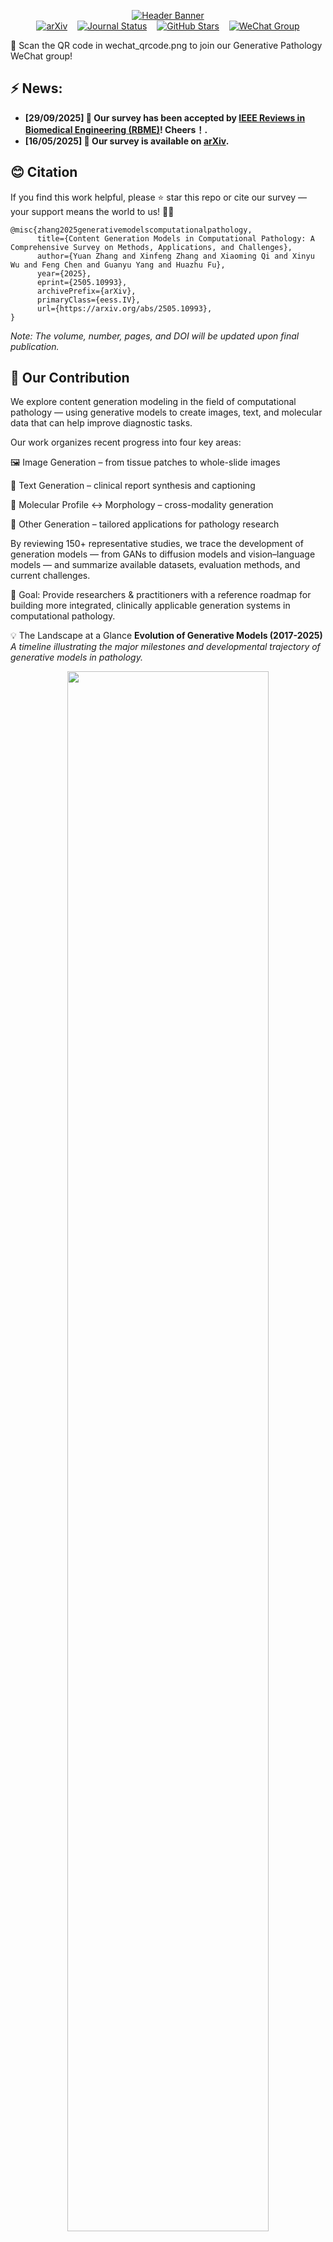 
<p align="center">
  <a href="https://arxiv.org/abs/2505.10993">
    <img src="https://capsule-render.vercel.app/api?type=rect&color=gradient&height=90&section=header&text=Content%20Generation%20Models%20in%20Computational%20Pathology&fontSize=30&fontAlignY=35&desc=A%20Comprehensive%20Survey%20on%20Methods,%20Applications,%20and%20Challenges&descAlignY=75&descAlign=50&animation=fadeIn&descSize=24" alt="Header Banner">
  </a>
  <br>
  <span align="center">
    <a href="https://arxiv.org/abs/2505.10993"><img src="https://img.shields.io/badge/arXiv-2505.10993-b31b1b.svg" alt="arXiv"></a>
    &nbsp;&nbsp;
    <a href="https://www.embs.org/rbme/"><img src="https://img.shields.io/badge/IEEE%20Reviews%20in%20Biomedical%20Engineering-Accepted-blue.svg" alt="Journal Status"></a>
    &nbsp;&nbsp;
    <a href="https://github.com/yuanzhang7/Awesome-Generative-Models-in-Pathology/"><img src="https://img.shields.io/github/stars/yuanzhang7/Awesome-Generative-Models-in-Pathology?style=social" alt="GitHub Stars"></a>
    &nbsp;&nbsp;
    <!-- 新增微信群徽章 -->
    <a href="./figures/wechat_qrcode.jpg">
      <img src="https://img.shields.io/badge/Generative%20Pathology%20WeChat%20Group-Join%20Us!-brightgreen" alt="WeChat Group">
    </a>
  </span>
</p>
📢 Scan the QR code in wechat_qrcode.png to join our Generative Pathology WeChat group!


## ⚡ News: 

- **[29/09/2025] 🎉 Our survey has been accepted by [IEEE Reviews in Biomedical Engineering (RBME)](https://arxiv.org/abs/2505.10993)! Cheers！.**
- **[16/05/2025] 📖 Our survey is available on [arXiv](https://arxiv.org/abs/2505.10993).**

## 😊 Citation
If you find this work helpful, please ⭐ star this repo or cite our survey — your support means the world to us! 🚀💖
```
@misc{zhang2025generativemodelscomputationalpathology,
      title={Content Generation Models in Computational Pathology: A Comprehensive Survey on Methods, Applications, and Challenges}, 
      author={Yuan Zhang and Xinfeng Zhang and Xiaoming Qi and Xinyu Wu and Feng Chen and Guanyu Yang and Huazhu Fu},
      year={2025},
      eprint={2505.10993},
      archivePrefix={arXiv},
      primaryClass={eess.IV},
      url={https://arxiv.org/abs/2505.10993}, 
}

```
*Note: The volume, number, pages, and DOI will be updated upon final publication.*

<!-- ## 📌 What is This Survey About?
🧬 Generative Models in Computational Pathology
Generative modeling is transforming the landscape of computational pathology, enabling data-efficient learning, synthetic data augmentation, and multimodal representation across a wide range of diagnostic tasks. This repository presents a comprehensive and structured survey of over 150 representative studies in the field, covering:

🖼️ Image Generation

📝 Text Generation

🔀 Multimodal Image–Text Generation

🧭 Other Applications (e.g., spatial simulation, molecular inference)

We trace the evolution of generative architectures, from early GANs to state-of-the-art diffusion models and foundation models, and provide commonly used datasets and evaluation metrics in generative pathology.In addition, we discuss open challenges and future directions. 

This project aims to serve as a foundational reference and open knowledge base for researchers, engineers, and clinicians working at the intersection of AI and pathology. -->

## 📌 Our Contribution

<!-- <table>
<tr>
<td width="65%" valign="top"> -->


We explore content generation modeling in the field of computational pathology — using generative models to create images, text, and molecular data that can help improve diagnostic tasks.

Our work organizes recent progress into four key areas:

🖼️ Image Generation – from tissue patches to whole-slide images

📝 Text Generation – clinical report synthesis and captioning

🧬 Molecular Profile ↔ Morphology – cross-modality generation

💎 Other Generation – tailored applications for pathology research

By reviewing 150+ representative studies, we trace the development of generation models — from GANs to diffusion models and vision–language models — and summarize available datasets, evaluation methods, and current challenges.

🎯 Goal: Provide researchers & practitioners with a reference roadmap for building more integrated, clinically applicable generation systems in computational pathology.

💡 The Landscape at a Glance
**Evolution of Generative Models (2017-2025)**
*A timeline illustrating the major milestones and developmental trajectory of generative models in pathology.*
<p align="center">
  <img src="./figures/timeline.png" width="80%">
</p>

<!-- **Content generation modeling** has emerged as a promising direction in **computational pathology**, offering capabilities such as data-efficient learning, synthetic data augmentation, and task-oriented generation across diverse diagnostic tasks. This review provides a comprehensive synthesis of recent progress in the field, organized into four key domains: **image generation, text generation, molecular profile-morphology generation, and other specialized generation applications**. By analyzing **over 150 representative studies**, we trace the evolution of content generation architectures—from early generative adversarial networks to recent advances in diffusion models and generative vision-language models. We further examine the datasets and evaluation protocols commonly used in this domain and highlight ongoing limitations, including challenges in generating high-fidelity whole slide images, clinical interpretability, and concerns related to the ethical and legal implications of synthetic data. The review concludes with a discussion of **open challenges and prospective research directions**, with an emphasis on developing integrated and clinically deployable generation systems. This work aims to provide a foundational reference for researchers and practitioners developing content generation models in computational pathology. -->

<!-- </td>
<td width="35%" valign="top">
  <p align="center">
    <img src="./figures/targets.png" width="60%">
  </p>
</td>
</tr>
</table> -->

<!-- ## 💡 The Landscape at a Glance
**Evolution of Generative Models (2017-2025)**
*A timeline illustrating the major milestones and developmental trajectory of generative models in pathology.*
<p align="center">
  <img src="./figures/timeline.png" width="80%">
</p> -->

## 📖 Structure & Taxonomy Overview

This repository provides a comprehensive and continuously updated list of over 150 papers discussed in our survey. The structure below follows the taxonomy proposed in our paper.

- [**📚 Generative Pathology Paper List**](#-generative-pathology-paper-list)
  - 🖼️ [Image Generation](#image-generation)
    - [Synthetic Image & Augmentation](#synthetic-image--augmentation)
    - [Mask-Guided Generation](#mask-guided-generation)
    - [Artifact Restoration](#artifact-restoration)
    - [High/Multi-Resolution Generation](#highmulti-resolution-generation)
    - [Text-to-Image Generation](#text-to-image-generation)
    - [Stain Synthesis (Normalization & Transfer)](#stain-synthesis-normalization--transfer)
  - [**📝 Text Generation**](#text-generation)
    - [Image Captioning](#image-captioning)
    - [Visual Question Answering (VQA)](#visual-question-answering-vqa)
    - [Report Generation](#report-generation)
    - [Report Abstraction](#report-abstraction)
  - [**🧬 Molecular Profiles-Morphology Generation**](#molecular-profiles-morphology-generation)
    - [Virtual Molecular Profiling](#virtual-molecular-profiling)
    - [Reverse Morphology Generation](#reverse-morphology-generation)
  - [**🧭 Other Generations**](#other-specialized-generations)
    - [Spatial Layout Generation](#spatial-layout-generation)
    - [Semantic Output Generation](#semantic-output-generation)
    - [Latent Representation Generation](#latent-representation-generation)
    - [Cell Simulation](#cell-simulation)

## 📚 Generative Pathology Paper List

### 🖼️ Image Generation 
*Models and methods focused on the synthesis and manipulation of histopathology images.*

#### Synthetic Image & Augmentation
- Selective synthetic augmentation with HistoGAN for improved histopathology image classification, <ins>MIA, 2020</ins> [[Paper](https://www.sciencedirect.com/science/article/pii/S1361841520301808)]
- PathologyGAN: Learning deep representations of cancer tissue, <ins>MIDL, 2020</ins> [[Paper](https://arxiv.org/abs/1907.02644)]
- Self-supervised representation learning using visual field expansion on digital pathology, <ins>ICCV, 2021</ins> [[Paper](https://openaccess.thecvf.com/content/ICCV2021W/CDPath/html/Boyd_Self-Supervised_Representation_Learning_Using_Visual_Field_Expansion_on_Digital_Pathology_ICCVW_2021_paper.html)] [[Code](https://github.com/jcboyd/cdpath21-gan)]
- InsMix: Towards Realistic Generative Data Augmentation for Nuclei Instance Segmentation, <ins>MICCAI, 2022</ins> [[Paper](https://link.springer.com/chapter/10.1007/978-3-031-16434-7_14)] [[Code](https://github.com/hust-linyi/insmix)]
- Multi-scale self-attention generative adversarial network for pathology image restoration, <ins>The Visual Computer, 2022</ins> [[Paper](https://link.springer.com/article/10.1007/s00371-022-02592-1)]
- Tackling stain variability using CycleGAN-based stain augmentation, <ins>Journal of Pathology Informatics, 2022</ins> [[Paper](https://www.sciencedirect.com/science/article/pii/S2153353922007349)]
- ProGleason-GAN: Conditional progressive growing GAN for prostatic cancer Gleason grade patch synthesis, <ins>CMPB, 2023</ins> [[Paper](https://www.sciencedirect.com/science/article/pii/S0169260723003607)] [[Code](https://github.com/cvblab/ProGleason-GAN/blob/main/train.py)]
- Diffusion-Based Data Augmentation for Nuclei Image Segmentation, <ins>MICCAI, 2023</ins> [[Paper](https://link.springer.com/chapter/10.1007/978-3-031-43993-3_57)] [[Code](https://github.com/xinyiyu/Nudiff)]
- DiffMix: Diffusion Model-Based Data Synthesis for Nuclei Segmentation and Classification in Imbalanced Pathology Image Datasets, <ins>MICCAI, 2023</ins> [[Paper](https://link.springer.com/chapter/10.1007/978-3-031-43898-1_33)] [[Code](https://github.com/hvcl/DiffMix)]
- Enhancing gland segmentation in colon histology images using an instance-aware diffusion model, <ins>CBM, 2023</ins> [[Paper](https://www.sciencedirect.com/science/article/pii/S0010482523009927)]
- A Morphology Focused Diffusion Probabilistic Model for Synthesis of Histopathology Images, <ins>WACV, 2023</ins> [[Paper](https://openaccess.thecvf.com/content/WACV2023/html/Moghadam_A_Morphology_Focused_Diffusion_Probabilistic_Model_for_Synthesis_of_Histopathology_WACV_2023_paper.html)]
- Unified Framework for Histopathology Image Augmentation and Classification via Generative Models, <ins>DICTA, 2024</ins> [[Paper](https://ieeexplore.ieee.org/document/10869588)]
- ViT-DAE: Transformer-Driven Diffusion Autoencoder for Histopathology Image Analysis, <ins>MICCAI Workshop, 2024</ins> [[Paper](https://link.springer.com/chapter/10.1007/978-3-031-53767-7_7)]
- USegMix: Unsupervised Segment Mix for Efficient Data Augmentation in Pathology Images, <ins>DEMI, 2024</ins> [[Paper](https://link.springer.com/chapter/10.1007/978-3-031-73748-0_6)]
- Learned representation-guided diffusion models for large-image generation, <ins>CVPR, 2024</ins> [[Paper](https://openaccess.thecvf.com/content/CVPR2024/html/Graikos_Learned_Representation-Guided_Diffusion_Models_for_Large-Image_Generation_CVPR_2024_paper.html)] [[Code](https://github.com/cvlab-stonybrook/Large-Image-Diffusion)]
- Generating progressive images from pathological transitions via diffusion model, <ins>MICCAI, 2024</ins> [[Paper](https://link.springer.com/chapter/10.1007/978-3-031-72120-5_29)] [[Code](https://github.com/Rowerliu/ADD)]
- Characterizing the Features of Mitotic Figures Using a Conditional Diffusion Probabilistic Model, <ins>MICCAI Workshop, 2024</ins> [[Paper](https://link.springer.com/chapter/10.1007/978-3-031-53767-7_12)] [[Code](https://github.com/cagladbahadir/dpm-for-mitotic-figures)]
- Optimising diffusion models for histopathology image synthesis, <ins>BMVC, 2024</ins> [[Paper](https://pure.qub.ac.uk/en/publications/optimising-diffusion-models-for-histopathology-image-synthesis)]
- Counterfactual Diffusion Models for Mechanistic Explainability of Artificial Intelligence Models in Pathology, <ins>bioRxiv, 2024</ins> [[Paper](https://www.biorxiv.org/content/10.1101/2024.10.29.620913v3)] [[Code](https://github.com/KatherLab/mopadi?tab=readme-ov-file)]
- Diffusion models for out-of-distribution detection in digital pathology, <ins>MIA, 2024</ins> [[Paper](https://www.sciencedirect.com/science/article/pii/S1361841524000136)]
- Deep Learning for Automated Detection of Breast Cancer in Deep Ultraviolet Fluorescence Images with Diffusion Probabilistic Model, <ins>ISBI, 2024</ins> [[Paper](https://ieeexplore.ieee.org/document/10635349)]
- Generative models improve fairness of medical classifiers under distribution shifts, <ins>Nature Medicine, 2024</ins> [[Paper](https://www.nature.com/articles/s41591-024-02838-6)]
- Generating and evaluating synthetic data in digital pathology through diffusion models, <ins>Scientific Reports, 2024</ins> [[Paper](https://www.nature.com/articles/s41598-024-79602-w)] [[Code](https://github.com/Mat-Po/diffusion_digital_pathology?tab=readme-ov-file)]
- Mitigating bias in prostate cancer diagnosis using synthetic data for improved AI driven Gleason grading, <ins>npj Precision Oncology, 2025</ins> [[Paper](https://www.nature.com/articles/s41698-025-00934-5)]
- Prototype-Guided Diffusion for Digital Pathology: Achieving Foundation Model Performance with Minimal Clinical Data, <ins>CVPR, 2025</ins> [[Paper](https://openaccess.thecvf.com/content/CVPR2025W/NeXD/html/Redekop_Prototype-Guided_Diffusion_for_Digital_Pathology_Achieving_Foundation_Model_Performance_with_CVPRW_2025_paper.html)]
- PDSeg: Patch-Wise Distillation and Controllable Image Generation for Weakly-Supervised Histopathology Tissue Segmentation, <ins>ICASSP, 2025</ins> [[Paper](https://ieeexplore.ieee.org/document/10888097)] [[Code](https://github.com/AI-Application-and-Integration-Lab/PDSeg)]

#### Mask-Guided Generation
- A multi-attribute controllable generative model for histopathology image synthesis, <ins>MICCAI, 2021</ins> [[Paper](https://link.springer.com/chapter/10.1007/978-3-030-87237-3_59)] [[Code](https://github.com/karenyyy/MICCAI2021_AttributeGAN)]
- Sharp-gan: Sharpness loss regularized gan for histopathology image synthesis, <ins>ISBI, 2022</ins> [[Paper](https://ieeexplore.ieee.org/abstract/document/9761534)]
- Realistic data enrichment for robust image segmentation in histopathology, <ins>MICCAI Workshop, 2023</ins> [[Paper](https://link.springer.com/chapter/10.1007/978-3-031-45857-6_7)]
- NASDM: Nuclei-Aware Semantic Histopathology Image Generation Using Diffusion Models, <ins>MICCAI, 2023</ins> [[Paper](https://link.springer.com/chapter/10.1007/978-3-031-43987-2_76)] [[Code](https://github.com/4m4n5/NASDM)]
- DiffInfinite: Large Mask-Image Synthesis via Parallel Random Patch Diffusion in Histopathology, <ins>NeurIPS, 2023</ins> [[Paper](https://proceedings.neurips.cc/paper_files/paper/2023/hash/f64927f5de00c47899e6e58c731966b6-Abstract-Datasets_and_Benchmarks.html)] [[Code](https://github.com/marcoaversa/diffinfinite)]
- DISC: Latent Diffusion Models with Self-Distillation from Separated Conditions for Prostate Cancer Grading, <ins>ISBI, 2024</ins> [[Paper](https://ieeexplore.ieee.org/abstract/document/10635191)]
- Style-Extracting Diffusion Models for Semi-supervised Histopathology Segmentation, <ins>ECCV, 2024</ins> [[Paper](https://link.springer.com/chapter/10.1007/978-3-031-73226-3_14#citeas)] [[Code](https://github.com/OettlM/STEDM)]
- Co-synthesis of Histopathology Nuclei Image-Label Pairs using a Context-Conditioned Joint Diffusion Model, <ins>ECCV, 2024</ins> [[Paper](https://link.springer.com/chapter/10.1007/978-3-031-72624-8_9)] [[Code](https://github.com/hvcl/CoSyn-ContextCondNucAug)]
- SynCLay: Interactive synthesis of histology images from bespoke cellular layouts, <ins>MIA, 2024</ins> [[Paper](https://www.sciencedirect.com/science/article/pii/S1361841523002554)]
- HADiff: hierarchy aggregated diffusion model for pathology image segmentation, <ins>The Visual Computer, 2025</ins> [[Paper](https://doi.org/10.1007/s00371-024-03746-z)]
- Mask-guided cross-image attention for zero-shot in-silico histopathologic image generation with a diffusion model, <ins>arXiv, 2025</ins> [[Paper](https://arxiv.org/abs/2407.11664)]
- PathoPainter: Augmenting Histopathology Segmentation via Tumor-aware Inpainting, <ins>MICCAI, 2025</ins> [[Paper](https://link.springer.com/chapter/10.1007/978-3-032-05325-1_39)] [[Code](https://github.com/HongLiuuuuu/PathoPainter)]
- A robust image segmentation and synthesis pipeline for histopathology, <ins>MIA, 2025</ins> [[Paper](https://www.sciencedirect.com/science/article/pii/S136184152400269X)] [[Code](https://github.com/DeepMIALab/PathoSeg)]

#### Artifact Restoration
- A review of artifacts in histopathology, <ins>J Oral Maxillofac Pathol., 2018</ins> [[Paper](https://journals.lww.com/jpat/fulltext/2018/22020/a_review_of_artifacts_in_histopathology.26.aspx)]
- Restoration of Marker Occluded Hematoxylin and Eosin Stained Whole Slide Histology Images Using Generative Adversarial Networks, <ins>ISBI, 2020</ins> [[Paper](https://ieeexplore.ieee.org/abstract/document/9098358)]
- Multi-scale self-attention generative adversarial network for pathology image restoration, <ins>The Visual Computer, 2022</ins> [[Paper](https://link.springer.com/article/10.1007/s00371-022-02592-1)]
- Artifact Detection and Restoration in Histology Images With Stain-Style and Structural Preservation, <ins>TMI, 2023</ins> [[Paper](https://ieeexplore.ieee.org/document/10160043)] [[Code](https://github.com/yunboer/AR-classifier-and-AR-CycleGAN)]
- Artifact Restoration in Histology Images with Diffusion Probabilistic Models, <ins>MICCAI, 2023</ins> [[Paper](https://link.springer.com/chapter/10.1007/978-3-031-43987-2_50)] [[Code](https://github.com/zhenqi-he/ArtiFusion)]
- Enhanced Pathology Image Quality with Restore–Generative Adversarial Network, <ins>The American Journal of Pathology, 2023</ins> [[Paper](https://www.sciencedirect.com/science/article/pii/S0002944023000275)]
- A Federated Learning System for Histopathology Image Analysis With an Orchestral Stain-Normalization GAN, <ins>TMI, 2023</ins> [[Paper](https://ieeexplore.ieee.org/document/9947057)]
- Histology Image Artifact Restoration with Lightweight Transformer Based Diffusion Model, <ins>AIME, 2024</ins> [[Paper](https://link.springer.com/chapter/10.1007/978-3-031-66535-6_9)]
- LatentArtiFusion: An Effective and Efficient Histological Artifacts Restoration Framework, <ins>MICCAI Workshop, 2024</ins> [[Paper](https://arxiv.org/abs/2407.20172)] [[Code](https://github.com/bugs-creator/LatentArtiFusion)]
- HARP: Unsupervised histopathology artifact restoration, <ins>MIDL, 2024</ins> [[Paper](https://openreview.net/forum?id=bVunbe4hoV)] [[Code](https://github.com/MECLabTUDA/HARP)]
- ArtiDiffuser: A unified framework for artifact restoration and synthesis for histology images via counterfactual diffusion model, <ins>MIA, 2025</ins> [[Paper](https://www.sciencedirect.com/science/article/abs/pii/S1361841525001148)] [[Code](https://github.com/wagnchogn/ArtiDiffuser)]

#### High/Multi-Resolution Generation
- Synthesis of diagnostic quality cancer pathology images by generative adversarial networks, <ins>The Journal of Pathology, 2020</ins> [[Paper](https://pathsocjournals.onlinelibrary.wiley.com/doi/abs/10.1002/path.5509)] [[Code](https://github.com/AIMLab-UBC/pathGAN)]
- Self-supervised representation learning using visual field expansion on digital pathology, <ins>ICCV, 2021</ins> [[Paper](https://openaccess.thecvf.com/content/ICCV2021W/CDPath/html/Boyd_Self-Supervised_Representation_Learning_Using_Visual_Field_Expansion_on_Digital_Pathology_ICCVW_2021_paper.html)] [[Code](https://github.com/jcboyd/cdpath21-gan)]
- Seamless Virtual Whole Slide Image Synthesis and Validation Using Perceptual Embedding Consistency, <ins>JBHI, 2021</ins> [[Paper](https://ieeexplore.ieee.org/document/9003176)]
- SAFRON: stitching across the frontier network for generating colorectal cancer histology images, <ins>MIA, 2022</ins> [[Paper](https://www.sciencedirect.com/science/article/abs/pii/S1361841521003820)] [[Code](https://github.com/Srijay/SAFRON)]
- Diffusion-based generation of Histopathological Whole Slide Images at a Gigapixel scale, <ins>WACV, 2024</ins> [[Paper](https://openaccess.thecvf.com/content/WACV2024/html/Harb_Diffusion-Based_Generation_of_Histopathological_Whole_Slide_Images_at_a_Gigapixel_WACV_2024_paper.html)]
- URCDM: Ultra-Resolution Image Synthesis in Histopathology, <ins>MICCAI, 2024</ins> [[Paper](https://link.springer.com/chapter/10.1007/978-3-031-72083-3_50)] [[Code](https://github.com/scechnicka/URCDM)]
- Histo-Diffusion: A Diffusion Super-Resolution Method for Digital Pathology with Comprehensive Quality Assessment, <ins>arXiv, 2024</ins> [[Paper](https://arxiv.org/abs/2408.15218)]
- PathUp: Patch-wise Timestep Tracking for Multi-class Large Pathology Image Synthesising Diffusion Model, <ins>MM '24, 2024</ins> [[Paper](https://dl.acm.org/doi/10.1145/3664647.3681295)]
- STAR-RL: Spatial-Temporal Hierarchical Reinforcement Learning for Interpretable Pathology Image Super-Resolution, <ins>TMI, 2024</ins> [[Paper](https://ieeexplore.ieee.org/document/10574839)] [[Code](https://github.com/CUHK-AIM-Group/STAR-RL)]
- Comparative Analysis of Diffusion Generative Models in Computational Pathology, <ins>arXiv, 2024</ins> [[Paper](https://arxiv.org/abs/2411.15719)]
- ToPoFM: Topology-Guided Pathology Foundation Model for High-Resolution Pathology Image Synthesis with Cellular-Level Control, <ins>TMI, 2025</ins> [[Paper](https://ieeexplore.ieee.org/document/10915718)]

#### Text-to-Image Generation
- PathLDM: Text conditioned Latent Diffusion Model for Histopathology, <ins>WACV, 2024</ins> [[Paper](https://openaccess.thecvf.com/content/WACV2024/html/Yellapragada_PathLDM_Text_Conditioned_Latent_Diffusion_Model_for_Histopathology_WACV_2024_paper.html)] [[Code](https://github.com/cvlab-stonybrook/PathLDM)]
- VIMs: Virtual Immunohistochemistry Multiplex Staining via Text-to-Stain Diffusion Trained on Uniplex Stains, <ins>MLMI, 2024</ins> [[Paper](https://link.springer.com/chapter/10.1007/978-3-031-73284-3_15)]

#### Stain Synthesis (Normalization & Transfer)
- Neural Stain-Style Transfer Learning using GAN for Histopathological Images, <ins>arXiv, 2017</ins> [[Paper](https://arxiv.org/abs/1710.08543)] [[Code](https://github.com/hw-liang/DSCSI-GAN)]
- Stain normalization of histopathology images using generative adversarial networks, <ins>ISBI, 2018</ins> [[Paper](https://ieeexplore.ieee.org/abstract/document/8363641)]
- Normalization of HE-stained histological images using cycle consistent generative adversarial networks, <ins>Diagnostic Pathology, 2021</ins> [[Paper](https://diagnosticpathology.biomedcentral.com/articles/10.1186/s13000-021-01126-y)]
- Residual cyclegan for robust domain transformation of histopathological tissue slides, <ins>MIA, 2021</ins> [[Paper](https://www.sciencedirect.com/science/article/pii/S1361841521000505)] [[Code](https://github.com/computationalpathologygroup/pathology-cyclegan-stain-transformation)]
- Unpaired Stain Transfer Using Pathology-Consistent Constrained Generative Adversarial Networks, <ins>TMI, 2021</ins> [[Paper](https://ieeexplore.ieee.org/document/9389763)] [[Code](https://github.com/Pathology-Consistent-Stain-Transfer/Unpaired-Stain-Transfer-using-Pathology-Consistent-Constrained-Generative-Adversarial-Networks)]
- Seamless Virtual Whole Slide Image Synthesis and Validation Using Perceptual Embedding Consistency, <ins>JBHI, 2021</ins> [[Paper](https://ieeexplore.ieee.org/document/9003176)]
- Colour adaptive generative networks for stain normalisation of histopathology images, <ins>MIA, 2022</ins> [[Paper](https://www.sciencedirect.com/science/article/abs/pii/S1361841522002195)] [[Code](https://github.com/thomascong121/CAGAN_Stain_Norm)]
- A Federated Learning System for Histopathology Image Analysis With an Orchestral Stain-Normalization GAN, <ins>TMI, 2023</ins> [[Paper](https://ieeexplore.ieee.org/document/9947057)]
- Stain normalization using score-based diffusion model through stain separation and overlapped moving window patch strategies, <ins>CBM, 2023</ins> [[Paper](https://www.sciencedirect.com/science/article/pii/S0010482522010435)]
- StainDiff: Transfer Stain Styles of Histology Images with Denoising Diffusion Probabilistic Models and Self-ensemble, <ins>MICCAI, 2023</ins> [[Paper](https://link.springer.com/chapter/10.1007/978-3-031-43987-2_53)]
- Generative adversarial networks for stain normalisation in histopathology, <ins>Applications of Generative AI, 2024</ins> [[Paper](https://link.springer.com/chapter/10.1007/978-3-031-46238-2_11)]
- StainFuser: Controlling Diffusion for Faster Neural Style Transfer in Multi-Gigapixel Histology Images, <ins>arXiv, 2024</ins> [[Paper](https://arxiv.org/abs/2403.09302)] [[Code](https://github.com/R-J96/stainFuser)]
- Test-Time Stain Adaptation with Diffusion Models for Histopathology Image Classification, <ins>ECCV, 2024</ins> [[Paper](https://link.springer.com/chapter/10.1007/978-3-031-72761-0_15)] [[Code](https://github.com/cctsai831/TT-SaD)]
- Unsupervised Latent Stain Adaptation for Computational Pathology, <ins>MICCAI, 2024</ins> [[Paper](https://papers.miccai.org/miccai-2024/820-Paper2012.html)]
- Accelerating histopathology workflows with generative AI-based virtually multiplexed tumour profiling, <ins>Nature Machine Intelligence, 2024</ins> [[Paper](https://www.nature.com/articles/s42256-024-00889-5)] [[Code](https://github.com/AI4SCR/VirtualMultiplexer)]
- Virtual multi-staining in a single-section view for renal pathology using generative adversarial networks, <ins>CBM, 2024</ins> [[Paper](https://www.sciencedirect.com/science/article/pii/S0010482524012344)]
- AV-GAN: Attention-Based Varifocal Generative Adversarial Network for Uneven Medical Image Translation, <ins>IJCNN, 2024</ins> [[Paper](https://ieeexplore.ieee.org/document/10649902)]
- Diffusion Models for Generative Histopathology, <ins>MICCAI Workshop, 2024</ins> [[Paper](https://link.springer.com/chapter/10.1007/978-3-031-53767-7_15)]
- PST-Diff: Achieving High-Consistency Stain Transfer by Diffusion Models With Pathological and Structural Constraints, <ins>TMI, 2024</ins> [[Paper](https://ieeexplore.ieee.org/document/10601703)]
- StainDiffuser: MultiTask Dual Diffusion Model for Virtual Staining, <ins>arXiv, 2024</ins> [[Paper](https://arxiv.org/abs/2403.11340)]
- Multi-modal Denoising Diffusion Pre-training for Whole-Slide Image Classification, <ins>MM '24, 2024</ins> [[Paper](https://dl.acm.org/doi/10.1145/3664647.3680882)] [[Code](https://github.com/lhaof/MDDP)]
- Deeply supervised two stage generative adversarial network for stain normalization, <ins>Scientific Reports, 2025</ins> [[Paper](https://www.nature.com/articles/s41598-025-91587-8)]
- ODA-GAN: Orthogonal Decoupling Alignment GAN Assisted by Weakly-supervised Learning for Virtual Immunohistochemistry Staining, <ins>CVPR, 2025</ins> [[Paper](https://ieeexplore.ieee.org/document/11095140)] [[Code](https://github.com/ittong/ODA-GAN)]
- A Value Mapping Virtual Staining Framework for Large-scale Histological Imaging, <ins>arXiv, 2025</ins> [[Paper](https://arxiv.org/abs/2501.03592)]
- Diffusion-based Virtual Staining from Polarimetric Mueller Matrix Imaging, <ins>MICCAI, 2025</ins> [[Paper](https://link.springer.com/chapter/10.1007/978-3-032-04927-8_16)]
- F2FLDM: Latent Diffusion Models with Histopathology Pre-Trained Embeddings for Unpaired Frozen Section to FFPE Translation, <ins>WACV, 2025</ins> [[Paper](https://ieeexplore.ieee.org/abstract/document/10943340)] [[Code](https://github.com/minhmanho/f2f_ldm)]
- Unpaired Multi-Domain Histopathology Virtual Staining Using Dual Path Prompted Inversion, <ins>AAAI, 2025</ins> [[Paper](https://ojs.aaai.org/index.php/AAAI/article/view/32949)] [[Code](https://github.com/DianaNerualNetwork/StainPromptInversion)]
- Versatile Stain Transfer in Histopathology Using a Unified Diffusion Framework, <ins>ISBI, 2025</ins> [[Paper](https://ieeexplore.ieee.org/document/10980971)]

---
### 📝 Text Generation
*This category covers models that generate text from pathology images, such as captions or reports.*

#### Image Captioning
- Multiple Instance Captioning: Learning Representations from Histopathology Textbooks and Articles, <ins>CVPR, 2021</ins> [[Paper](https://ieeexplore.ieee.org/document/9577950)] [[Code](https://github.com/GeorgeBatch/arch-pre-training)]
- Inference of captions from histopathological patches, <ins>MIDL, 2022</ins> [[Paper](https://openreview.net/forum?id=9gKn7SDb83v)] [[Code](https://github.com/masatsuneki/histopathology-image-caption)]
- Enhanced descriptive captioning model for histopathological patches, <ins>Multimedia Tools and Applications, 2023</ins> [[Paper](https://link.springer.com/article/10.1007/s11042-023-15884-y)]
- What a Whole Slide Image Can Tell? Subtype-guided Masked Transformer for Pathological Image Captioning, <ins>arXiv, 2023</ins> [[Paper](https://arxiv.org/abs/2310.20607)]
- PathM3: A Multimodal Multi-task Multiple Instance Learning Framework for Whole Slide Image Classification and Captioning, <ins>MICCAI, 2024</ins> [[Paper](https://link.springer.com/chapter/10.1007/978-3-031-72083-3_35)]
- HistGen: Histopathology Report Generation via Local-Global Feature Encoding and Cross-Modal Context Interaction, <ins>MICCAI, 2024</ins> [[Paper](https://link.springer.com/chapter/10.1007/978-3-031-72083-3_18)] [[Code](https://github.com/dddavid4real/HistGen)]
- In-context learning enables multimodal large language models to classify cancer pathology images, <ins>Nature Communications, 2024</ins> [[Paper](https://doi.org/10.1038/s41467-024-51465-9)]

#### Visual Question Answering (VQA)
- PathVQA: 30000+ Questions for Medical Visual Question Answering, <ins>arXiv preprint, 2020</ins> [[Paper](https://arxiv.org/abs/2003.10286)] [[Code](https://github.com/KaveeshaSIlva/PathVQA)]
- Vision-Language Transformer for Interpretable Pathology Visual Question Answering, <ins>JBHI, 2023</ins> [[Paper](https://ieeexplore.ieee.org/document/9745795)]
- WSI-VQA: Interpreting Whole Slide Images by Generative Visual Question Answering, <ins>ECCV, 2024</ins> [[Paper](https://link.springer.com/chapter/10.1007/978-3-031-72764-1_23)] [[Code](https://github.com/cpystan/WSI-VQA)]
- A multimodal generative AI copilot for human pathology, <ins>Nature, 2024</ins> [[Paper](https://www.nature.com/articles/s41586-024-07618-3)]
- Quilt-LLaVA: Visual Instruction Tuning by Extracting Localized Narratives from Open-Source Histopathology Videos, <ins>CVPR, 2024</ins> [[Paper](https://openaccess.thecvf.com/content/CVPR2024/html/Seyfioglu_Quilt-LLaVA_Visual_Instruction_Tuning_by_Extracting_Localized_Narratives_from_Open-Source_CVPR_2024_paper.html)] [[Code](https://github.com/aldraus/quilt-llava)]
- A vision–language foundation model for precision oncology, <ins>Nature, 2025</ins> [[Paper](https://doi.org/10.1038/s41586-024-08378-w)]
- PathGen-1.6M: 1.6 Million Pathology Image-text Pairs Generation through Multi-agent Collaboration, <ins>ICLR, 2025</ins> [[Paper](https://openreview.net/forum?id=rFpZnn11gj)] [[Code](https://github.com/PathFoundation/PathGen-1.6M)]
- Pathologyvlm: a large vision-language model for pathology image understanding, <ins>Artificial Intelligence Review, 2025</ins> [[Paper](https://doi.org/10.1007/s10462-025-11190-1)]
- SlideChat: A Large Vision-Language Assistant for Whole-Slide Pathology Image Understanding, <ins>CVPR, 2025</ins> [[Paper](https://openaccess.thecvf.com/content/CVPR2025/html/Chen_SlideChat_A_Large_Vision-Language_Assistant_for_Whole-Slide_Pathology_Image_Understanding_CVPR_2025_paper.html)] [[Code](https://github.com/uni-medical/SlideChat)]
- PathCoT: Chain-of-Thought Prompting for Zero-shot Pathology Visual Reasoning, <ins>arxiv, 2025</ins> [[Paper](https://arxiv.org/abs/2507.01029)]
- Cost-effective instruction learning for pathology vision and language analysis, <ins>Nature Computational Science, 2025</ins> [[Paper](https://www.nature.com/articles/s43588-025-00818-5)] [[Code](https://github.com/JLINEkai/CLOVER)]
- Efficient Whole Slide Pathology VQA via Token Compression, <ins>arxiv, 2025</ins> [[Paper](https://arxiv.org/abs/2507.14497v2)]

#### Report Generation
- PRISM: A Multi-Modal Generative Foundation Model for Slide-Level Histopathology, <ins>arXiv, 2024</ins> [[Paper](https://arxiv.org/abs/2405.10254)] [[Code](https://huggingface.co/paige-ai/Prism)]
- Automatic Report Generation for Histopathology images using pre-trained Vision Transformers and BERT, <ins>ISBI, 2024</ins> [[Paper](https://ieeexplore.ieee.org/abstract/document/10635175)]
- Generating dermatopathology reports from gigapixel whole slide images with HistoGPT, <ins>Nature Communications, 2024</ins> [[Paper](https://www.nature.com/articles/s41467-025-60014-x)] [[Code](https://github.com/marrlab/HistoGPT)]
- A Multimodal Knowledge-enhanced Whole-slide Pathology Foundation Model, <ins>arXiv, 2024</ins> [[Paper](https://arxiv.org/abs/2407.15362)] [[Code](https://github.com/Innse/mSTAR)]
- WsiCaption: Multiple Instance Generation of Pathology Reports for Gigapixel Whole-Slide Images, <ins>MICCAI, 2024</ins> [[Paper](https://link.springer.com/chapter/10.1007/978-3-031-72083-3_51)] [[Code](https://github.com/cpystan/Wsi-Caption)]
- PathAlign: A vision-language model for whole slide images in histopathology, <ins>MICCAI, 2024</ins> [[Paper](https://proceedings.mlr.press/v254/ahmed24a)]
- PathInsight: Instruction Tuning of Multimodal Datasets and Models for Intelligence Assisted Diagnosis in Histopathology, <ins>arXiv, 2024</ins> [[Paper](https://arxiv.org/abs/2408.07037)]
- Pathology report generation from whole slide images with knowledge retrieval and multi-level regional feature selection, <ins>CMPB, 2025</ins> [[Paper](https://www.sciencedirect.com/science/article/pii/S016926072500094X)]
- Pathfinder: A multi-modal multi-agent system for medical diagnostic decision-making applied to histopathology, <ins>arXiv, 2025</ins> [[Paper](https://arxiv.org/abs/2502.08916)]
- Pathology Report Generation and Multimodal Representation Learning for Cutaneous Melanocytic Lesions, <ins>arXiv, 2025</ins> [[Paper](https://arxiv.org/abs/2502.19293)]
- PolyPath: Adapting a Large Multimodal Model for Multi-slide Pathology Report Generation, <ins>arXiv, 2025</ins> [[Paper](https://arxiv.org/abs/2502.10536)]

#### Report Abstraction
- Using Generative AI to Extract Structured Information from Free Text Pathology Reports, <ins>Journal of Medical Systems, 2025</ins> [[Paper](https://link.springer.com/article/10.1007/s10916-025-02167-2)]
- Leveraging large language models for structured information extraction from pathology reports, <ins>arXiv, 2025</ins> [[Paper](https://arxiv.org/abs/2502.12183)]
- Cancer Type, Stage and Prognosis Assessment from Pathology Reports using LLMs, <ins>Scientific Reports, 2025</ins> [[Paper](https://www.nature.com/articles/s41598-025-10709-4)] [[Code](https://github.com/rachitsaluja/pathrep-bench)]
- Enhancing doctor-patient communication using large language models for pathology report interpretation, <ins>BMC Medical Informatics and Decision Making, 2025</ins> [[Paper](https://bmcmedinformdecismak.biomedcentral.com/articles/10.1186/s12911-024-02838-z)]
---
### 🧬 Molecular Profiles-Morphology Generation
*Models that bridge the gap between histology (phenotype) and genomics (genotype).*

#### Virtual Molecular Profiling
- Integrating spatial and single-cell transcriptomics data using deep generative models with SpatialScope, <ins>Nature Communications, 2023</ins> [[Paper](https://www.nature.com/articles/s41467-023-43629-w)] [[Code](https://github.com/YangLabHKUST/SpatialScope)]
- Cross-modal diffusion modelling for super-resolved spatial transcriptomics, <ins>MICCAI, 2024</ins> [[Paper](https://link.springer.com/chapter/10.1007/978-3-031-72384-1_10)]
- PAST: A multimodal single-cell foundation model for histopathology and spatial transcriptomics in cancer, <ins>arxiv, 2025</ins> [[Paper](https://arxiv.org/abs/2507.06418)]
- Inference of single cell profiles from histology stains with the Single-Cell omics from Histology Analysis Framework (SCHAF), <ins>bioRxiv, 2025</ins> [[Paper](https://www.biorxiv.org/content/10.1101/2023.03.21.533680v2)]
- GenST: A Generative Cross-Modal Model for Predicting Spatial Transcriptomics from Histology Images, <ins>MICCAI workshop, 2025</ins> [[Paper](https://openreview.net/forum?id=LHVSSaCKL6)]
- Diffusion Generative Modeling for Spatially Resolved Gene Expression Inference from Histology Images, <ins>ICLR, 2025</ins> [[Paper](https://openreview.net/forum?id=FtjLUHyZAO)] [[Code](https://github.com/SichenZhu/Stem)]
- Histopathology-based protein multiplex generation using deep learning, <ins>Nature Machine Intelligence, 2025</ins> [[Paper](https://www.nature.com/articles/s42256-025-01074-y)] [[Code](https://github.com/ratschlab/HistoPlexer)]
- Robust Multimodal Survival Prediction with Conditional Latent Differentiation Variational AutoEncoder, <ins>CVPR, 2025</ins> [[Paper](https://arxiv.org/abs/2503.09496)] [[Code](https://github.com/JJ-ZHOU-Code/RobustMultiModel)]

#### Reverse Morphology Generation
- Pix2Path: Integrating Spatial Transcriptomics and Digital Pathology with Deep Learning to Score Pathological Risk and Link Gene Expression to Disease Mechanisms, <ins>bioRxiv, 2024</ins> [[Paper](https://www.biorxiv.org/content/10.1101/2024.08.18.608468v1)] [[Code](https://github.com/frankXiaonan/Pix2Path)]
- Generation of synthetic whole-slide image tiles of tumours from RNA-sequencing data via cascaded diffusion models, <ins>Nature Biomedical Engineering, 2024</ins> [[Paper](https://www.nature.com/articles/s41551-024-01193-8)]
- Generative adversarial networks accurately reconstruct pan-cancer histology from pathologic, genomic, and radiographic latent features, <ins>Science Advances, 2024</ins> [[Paper](https://www.science.org/doi/10.1126/sciadv.adq0856)] [[Code](https://github.com/fmhoward/HistoXGAN)]
- PAST: A multimodal single-cell foundation model for histopathology and spatial transcriptomics in cancer, <ins>arxiv, 2025</ins> [[Paper](https://arxiv.org/abs/2507.06418)]
- SPATIA: Multimodal Model for Prediction and Generation of Spatial Cell Phenotypes, <ins>arxiv, 2025</ins> [[Paper](https://arxiv.org/abs/2507.04704)]

---
### 💎 Other Generations
*Emerging and specialized generative tasks beyond traditional image and text synthesis.*

#### Spatial Layout Generation
- Spatial Diffusion for Cell Layout Generation, <ins>MICCAI, 2024</ins> [[Paper](https://papers.miccai.org/miccai-2024/717-Paper2613.html)] [[Code](https://github.com/superlc1995/Diffusion-cell)]
- Tertiary Lymphoid Structures Generation Through Graph-Based Diffusion, <ins>MICCAI, 2024</ins> [[Paper](https://link.springer.com/chapter/10.1007/978-3-031-55088-1_4)]
- TopoCellGen: Generating Histopathology Cell Topology with a Diffusion Model, <ins>CVPR, 2025</ins> [[Paper](https://openaccess.thecvf.com/content/CVPR2025/html/Xu_TopoCellGen_Generating_Histopathology_Cell_Topology_with_a_Diffusion_Model_CVPR_2025_paper.html)] [[Code](https://github.com/Melon-Xu/TopoCellGen)]
- DAMM-Diffusion: Learning Divergence-Aware Multi-Modal Diffusion Model for Nanoparticles Distribution Prediction, <ins>CVPR, 2025</ins> [[Paper](https://openaccess.thecvf.com/content/CVPR2025/html/Zhou_DAMM-Diffusion_Learning_Divergence-Aware_Multi-Modal_Diffusion_Model_for_Nanoparticles_Distribution_Prediction_CVPR_2025_paper.html)] [[Code](https://github.com/JJ-ZHOU-Code/DAMM-Diffusion)]

#### Semantic Output Generation
- A visual–language foundation model for pathology image analysis using medical Twitter, <ins>Nature Medicine, 2023</ins> [[Paper](https://www.nature.com/articles/s41591-023-02504-3)] [[Code](https://github.com/PathologyFoundation/plip)]
- Prompting vision foundation models for pathology image analysis, <ins>CVPR, 2024</ins> [[Paper](https://ieeexplore.ieee.org/document/10658362)] [[Code](https://github.com/7LFB/QAP)]
- Towards a Text-Based Quantitative and Explainable Histopathology Image Analysis, <ins>MICCAI, 2024</ins> [[Paper](https://papers.miccai.org/miccai-2024/783-Paper2481.html)]
- MLLM4PUE: Toward Universal Embeddings in Digital Pathology through Multimodal LLMs, <ins>arXiv, 2025</ins> [[Paper](https://arxiv.org/abs/2502.07221)]

#### Latent Representation Generation
- AugDiff: Diffusion-Based Feature Augmentation for Multiple Instance Learning in Whole Slide Image, <ins>TAI, 2024</ins> [[Paper](https://ieeexplore.ieee.org/document/10666706)] [[Code](https://github.com/szc19990412/AugDiff)]
- A whole-slide foundation model for digital pathology from real-world data, <ins>Nature, 2024</ins> [[Paper](https://www.nature.com/articles/s41586-024-07441-w)] [[Code](https://github.com/prov-gigapath/prov-gigapath)]
- DCDiff: Dual-Granularity Cooperative Diffusion Models for Pathology Image Analysis, <ins>TMI, 2024</ins> [[Paper](https://ieeexplore.ieee.org/document/10577168)]
- Towards A Generalizable Pathology Foundation Model via Unified Knowledge Distillation, <ins>arxiv, 2024</ins> [[Paper](https://arxiv.org/abs/2407.18449)] [[Code](https://github.com/birkhoffkiki/GPFM)]
- Promptable Representation Distribution Learning and Data Augmentation for Gigapixel Histopathology WSI Analysis, <ins>AAAI, 2025</ins> [[Paper](https://ojs.aaai.org/index.php/AAAI/article/view/32779)] [[Code](https://github.com/lazytkm/PRDL)]
- MGPATH: Vision-Language Model with Multi-Granular Prompt Learning for Few-Shot WSI Classification, <ins>arxiv, 2025</ins> [[Paper](https://arxiv.org/abs/2502.07409)] [[Code](https://github.com/HauschildLab/MGPATH)]

#### Cell Simulation
- SynCellFactory: Generative Data Augmentation for Cell Tracking, <ins>MICCAI, 2024</ins> [[Paper](https://link.springer.com/chapter/10.1007/978-3-031-72390-2_29)] [[Code](https://github.com/sciai-lab/SynCellFactory)]
- Improving 3D deep learning segmentation with biophysically motivated cell synthesis, <ins>Communications Biology, 2025</ins> [[Paper](https://www.nature.com/articles/s42003-025-07469-2)] [[Code](https://github.com/bruchr/cell_synthesis)]


## 🌱 Join Our Community & Contribute

The field of Generative Pathology is evolving rapidly. This repository aims to be a living resource, and we welcome your help to keep it at the cutting edge.

### How to Contribute
We are building this resource for the community, and we welcome contributions of all sizes! Whether it's adding a new paper, providing a code link, or simply fixing a typo, every bit of help is appreciated.

You can help by:
- ✍️ Adding new papers or code links
- 📊 Fixing typos and broken links

To get started, please read our **[Contribution Guidelines](CONTRIBUTING.md)** for the full details on how to format your submission.

### Show Your Support
If you find this survey and repository helpful for your work, please consider giving it a ⭐ **star**! It's a simple way to show your appreciation and helps increase the visibility of our work to the broader community.

